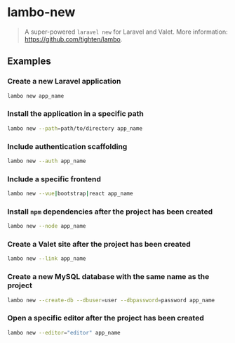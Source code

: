 # lambo-new

> A super-powered `laravel new` for Laravel and Valet. More information: <https://github.com/tighten/lambo>.

## Examples

### Create a new Laravel application

```bash
lambo new app_name
```

### Install the application in a specific path

```bash
lambo new --path=path/to/directory app_name
```

### Include authentication scaffolding

```bash
lambo new --auth app_name
```

### Include a specific frontend

```bash
lambo new --vue|bootstrap|react app_name
```

### Install `npm` dependencies after the project has been created

```bash
lambo new --node app_name
```

### Create a Valet site after the project has been created

```bash
lambo new --link app_name
```

### Create a new MySQL database with the same name as the project

```bash
lambo new --create-db --dbuser=user --dbpassword=password app_name
```

### Open a specific editor after the project has been created

```bash
lambo new --editor="editor" app_name
```
